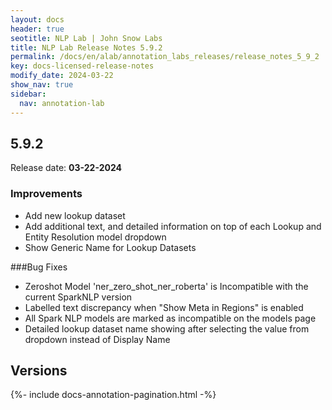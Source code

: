 ```yaml
---
layout: docs
header: true
seotitle: NLP Lab | John Snow Labs
title: NLP Lab Release Notes 5.9.2
permalink: /docs/en/alab/annotation_labs_releases/release_notes_5_9_2
key: docs-licensed-release-notes
modify_date: 2024-03-22
show_nav: true
sidebar:
  nav: annotation-lab
---
```


<div class="h3-box" markdown="1">

## 5.9.2

Release date: **03-22-2024**

### Improvements
- Add new lookup dataset
- Add additional text, and detailed information on top of each Lookup and Entity Resolution model dropdown 
- Show Generic Name for Lookup Datasets
 
###Bug Fixes
- Zeroshot Model 'ner_zero_shot_ner_roberta' is Incompatible with the current SparkNLP version
- Labelled text discrepancy when "Show Meta in Regions" is enabled
- All Spark NLP models are marked as incompatible on the models page
- Detailed lookup dataset name showing after selecting the value from dropdown instead of Display Name

</div><div class="prev_ver h3-box" markdown="1">

## Versions

</div>

{%- include docs-annotation-pagination.html -%}
